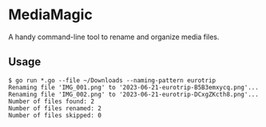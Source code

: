 # MediaMagic

A handy command-line tool to rename and organize media files.

## Usage

```shell
$ go run *.go --file ~/Downloads --naming-pattern eurotrip
Renaming file 'IMG_001.png' to '2023-06-21-eurotrip-B5B3emxycq.png'...
Renaming file 'IMG_002.png' to '2023-06-21-eurotrip-DCxgZKcth8.png'...
Number of files found: 2
Number of files renamed: 2
Number of files skipped: 0
```